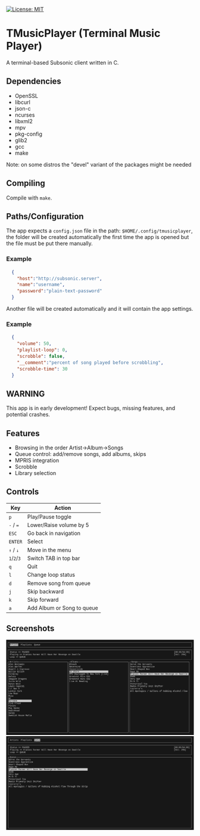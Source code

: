 [![License: MIT](https://img.shields.io/badge/License-MIT-yellow.svg)](LICENSE)

# TMusicPlayer (Terminal Music Player)

  A terminal-based Subsonic client written in C.

## Dependencies
- OpenSSL
- libcurl
- json-c
- ncurses
- libxml2
- mpv
- pkg-config
- glib2
- gcc
- make

Note: on some distros the "devel" variant of the packages might be needed

## Compiling 
  
  Compile with `make`.

## Paths/Configuration

  The app expects a `config.json` file in the path: `$HOME/.config/tmusicplayer`, the folder will be created automatically the first time the app is opened but the file must be put there manually.

### Example

```json
  {
    "host":"http://subsonic.server",
    "name":"username",
    "password":"plain-text-password"
  }
```
  
  Another file will be created automatically and it will contain the app settings.

### Example

```json 
  {
    "volume": 50,
    "playlist-loop": 0,
    "scrobble": false,
    "__comment":"percent of song played before scrobbling",
    "scrobble-time": 30
  }
```

## WARNING

  This app is in early development! Expect bugs, missing features, and potential crashes.

## Features
  
- Browsing in the order Artist->Album->Songs
- Queue control: add/remove songs, add albums, skips
- MPRIS integration
- Scrobble
- Library selection

## Controls

| Key           | Action                         |
|---------------|--------------------------------|
| `p`           | Play/Pause toggle              |
| `-` / `=`     | Lower/Raise volume by 5        |
| `ESC`         | Go back in navigation          |
| `ENTER`       | Select                         |
| `↑` / `↓`     | Move in the menu               |
| `1`/`2`/`3`   | Switch TAB in top bar          |
| `q`           | Quit                           |
| `l`           | Change loop status             |
| `d`           | Remove song from queue         |
| `j`           | Skip backward                  |
| `k`           | Skip forward                   |
| `a`           | Add Album or Song to queue     |


## Screenshots
  ![TMusicPlayer screenshot](res/browse.png)
  ![TMusicPlayer screenshot](res/queue.png)

